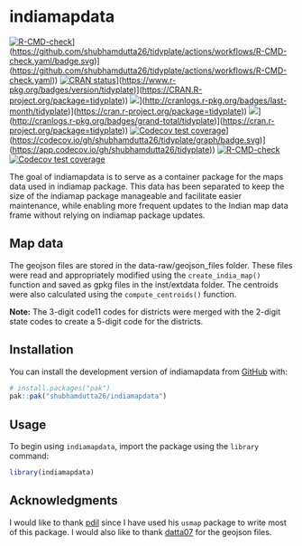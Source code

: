 
<!-- README.md is generated from README.Rmd. Please edit that file -->

# indiamapdata

<!-- badges: start -->

[![R-CMD-check](%5Bhttps://github.com/shubhamdutta26/tidyplate/actions/workflows/R-CMD-check.yaml/badge.svg)](https://github.com/shubhamdutta26/tidyplate/actions/workflows/R-CMD-check.yaml)\](<https://github.com/shubhamdutta26/tidyplate/actions/workflows/R-CMD-check.yaml/badge.svg>)\](<https://github.com/shubhamdutta26/tidyplate/actions/workflows/R-CMD-check.yaml>))
[![CRAN
status](%5Bhttps://www.r-pkg.org/badges/version/tidyplate)](https://CRAN.R-project.org/package=tidyplate)\](<https://www.r-pkg.org/badges/version/tidyplate>)\](<https://CRAN.R-project.org/package=tidyplate>))
[![](%5Bhttp://cranlogs.r-pkg.org/badges/last-month/tidyplate)](https://cran.r-project.org/package=tidyplate)\](<http://cranlogs.r-pkg.org/badges/last-month/tidyplate>)\](<https://cran.r-project.org/package=tidyplate>))
[![](%5Bhttp://cranlogs.r-pkg.org/badges/grand-total/tidyplate)](https://cran.r-project.org/package=tidyplate)\](<http://cranlogs.r-pkg.org/badges/grand-total/tidyplate>)\](<https://cran.r-project.org/package=tidyplate>))
[![Codecov test
coverage](%5Bhttps://codecov.io/gh/shubhamdutta26/tidyplate/graph/badge.svg)](https://app.codecov.io/gh/shubhamdutta26/tidyplate)\](<https://codecov.io/gh/shubhamdutta26/tidyplate/graph/badge.svg>)\](<https://app.codecov.io/gh/shubhamdutta26/tidyplate>))
[![R-CMD-check](https://github.com/shubhamdutta26/indiamapdata/actions/workflows/R-CMD-check.yaml/badge.svg)](https://github.com/shubhamdutta26/indiamapdata/actions/workflows/R-CMD-check.yaml)
[![Codecov test
coverage](https://codecov.io/gh/shubhamdutta26/indiamapdata/graph/badge.svg)](https://app.codecov.io/gh/shubhamdutta26/indiamapdata)

<!-- badges: end -->

The goal of indiamapdata is to serve as a container package for the maps
data used in indiamap package. This data has been separated to keep the
size of the indiamap package manageable and facilitate easier
maintenance, while enabling more frequent updates to the Indian map data
frame without relying on indiamap package updates.

## Map data

The geojson files are stored in the data-raw/geojson_files folder. These
files were read and appropriately modified using the
`create_india_map()` function and saved as gpkg files in the
inst/extdata folder. The centroids were also calculated using the
`compute_centroids()` function.

**Note:** The 3-digit code11 codes for districts were merged with the
2-digit state codes to create a 5-digit code for the districts.

## Installation

You can install the development version of indiamapdata from
[GitHub](https://github.com/) with:

``` r
# install.packages("pak")
pak::pak("shubhamdutta26/indiamapdata")
```

## Usage

To begin using `indiamapdata`, import the package using the `library`
command:

``` r
library(indiamapdata)
```

## Acknowledgments

I would like to thank [pdil](https://github.com/pdil) since I have used
his `usmap` package to write most of this package. I would also like to
thank [datta07](https://github.com/datta07) for the geojson files.
